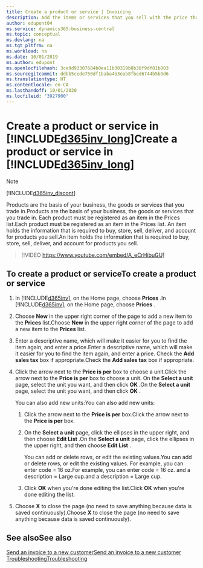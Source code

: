 ```yaml
---
title: Create a product or service | Invoicing
description: Add the items or services that you sell with the price that you want to set. You also have a choice between different units of measure for each product or service.
author: edupont04
ms.service: dynamics365-business-central
ms.topic: conceptual
ms.devlang: na
ms.tgt_pltfrm: na
ms.workload: na
ms.date: 10/01/2019
ms.author: edupont
ms.openlocfilehash: 3ce9d93307684b0ea11b30319b8b38f9df81b003
ms.sourcegitcommit: ddbb5cede750df1baba4b3eab8fbed6744b5b9d6
ms.translationtype: HT
ms.contentlocale: en-CA
ms.lasthandoff: 10/01/2020
ms.locfileid: "3927900"
---
```

# <a name="create-a-product-or-service-in-d365inv_long"></a><span data-ttu-id="29390-104">Create a product or service in [!INCLUDE[d365inv_long](includes/d365inv_long.md)]</span><span class="sxs-lookup"><span data-stu-id="29390-104">Create a product or service in [!INCLUDE[d365inv_long](includes/d365inv_long.md)]</span></span>
> [!Note]
> [!INCLUDE[d365inv_discont](includes/d365inv_discont.md)]

<span data-ttu-id="29390-105">Products are the basis of your business, the goods or services that you trade in.</span><span class="sxs-lookup"><span data-stu-id="29390-105">Products are the basis of your business, the goods or services that you trade in.</span></span> <span data-ttu-id="29390-106">Each product must be registered as an item in the Prices list.</span><span class="sxs-lookup"><span data-stu-id="29390-106">Each product must be registered as an item in the Prices list.</span></span> <span data-ttu-id="29390-107">An item holds the information that is required to buy, store, sell, deliver, and account for products you sell.</span><span class="sxs-lookup"><span data-stu-id="29390-107">An item holds the information that is required to buy, store, sell, deliver, and account for products you sell.</span></span>  

> [!VIDEO https://www.youtube.com/embed/A_eCrHibuGU]

## <a name="to-create-a-product-or-service"></a><span data-ttu-id="29390-108">To create a product or service</span><span class="sxs-lookup"><span data-stu-id="29390-108">To create a product or service</span></span>
1. <span data-ttu-id="29390-109">In [!INCLUDE[d365inv](includes/d365inv.md)], on the Home page, choose **Prices** .</span><span class="sxs-lookup"><span data-stu-id="29390-109">In [!INCLUDE[d365inv](includes/d365inv.md)], on the Home page, choose **Prices** .</span></span>  
2. <span data-ttu-id="29390-110">Choose **New** in the upper right corner of the page to add a new item to the **Prices** list.</span><span class="sxs-lookup"><span data-stu-id="29390-110">Choose **New** in the upper right corner of the page to add a new item to the **Prices** list.</span></span>  
3. <span data-ttu-id="29390-111">Enter a descriptive name, which will make it easier for you to find the item again, and enter a price.</span><span class="sxs-lookup"><span data-stu-id="29390-111">Enter a descriptive name, which will make it easier for you to find the item again, and enter a price.</span></span> <span data-ttu-id="29390-112">Check the **Add sales tax** box if appropriate.</span><span class="sxs-lookup"><span data-stu-id="29390-112">Check the **Add sales tax** box if appropriate.</span></span>  
4. <span data-ttu-id="29390-113">Click the arrow next to the **Price is per** box to choose a unit.</span><span class="sxs-lookup"><span data-stu-id="29390-113">Click the arrow next to the **Price is per** box to choose a unit.</span></span> <span data-ttu-id="29390-114">On the **Select a unit** page, select the unit you want, and then click **OK** .</span><span class="sxs-lookup"><span data-stu-id="29390-114">On the **Select a unit** page, select the unit you want, and then click **OK** .</span></span>  

    <span data-ttu-id="29390-115">You can also add new units:</span><span class="sxs-lookup"><span data-stu-id="29390-115">You can also add new units:</span></span>  

    1. <span data-ttu-id="29390-116">Click the arrow next to the **Price is per** box.</span><span class="sxs-lookup"><span data-stu-id="29390-116">Click the arrow next to the **Price is per** box.</span></span>  
    2. <span data-ttu-id="29390-117">On the **Select a unit** page, click the ellipses in the upper right, and then choose **Edit List** .</span><span class="sxs-lookup"><span data-stu-id="29390-117">On the **Select a unit** page, click the ellipses in the upper right, and then choose **Edit List** .</span></span>  

        <span data-ttu-id="29390-118">You can add or delete rows, or edit the existing values.</span><span class="sxs-lookup"><span data-stu-id="29390-118">You can add or delete rows, or edit the existing values.</span></span> <span data-ttu-id="29390-119">For example, you can enter code = 16 oz.</span><span class="sxs-lookup"><span data-stu-id="29390-119">For example, you can enter code = 16 oz.</span></span> <span data-ttu-id="29390-120">and a description = Large cup.</span><span class="sxs-lookup"><span data-stu-id="29390-120">and a description = Large cup.</span></span>  

    3. <span data-ttu-id="29390-121">Click **OK** when you're done editing the list.</span><span class="sxs-lookup"><span data-stu-id="29390-121">Click **OK** when you're done editing the list.</span></span>

5. <span data-ttu-id="29390-122">Choose **X** to close the page (no need to save anything because data is saved continuously).</span><span class="sxs-lookup"><span data-stu-id="29390-122">Choose **X** to close the page (no need to save anything because data is saved continuously).</span></span>

## <a name="see-also"></a><span data-ttu-id="29390-123">See also</span><span class="sxs-lookup"><span data-stu-id="29390-123">See also</span></span>
[<span data-ttu-id="29390-124">Send an invoice to a new customer</span><span class="sxs-lookup"><span data-stu-id="29390-124">Send an invoice to a new customer</span></span>](send-invoice.md)  
[<span data-ttu-id="29390-125">Troubleshooting</span><span class="sxs-lookup"><span data-stu-id="29390-125">Troubleshooting</span></span>](about-troubleshooting.md)  
